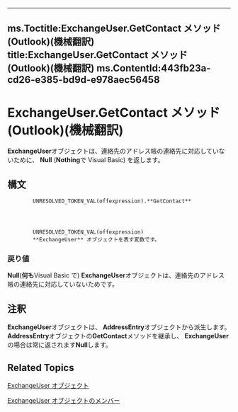 

---
ms.Toctitle:ExchangeUser.GetContact メソッド (Outlook)(機械翻訳)
title:ExchangeUser.GetContact メソッド (Outlook)(機械翻訳)
ms.ContentId:443fb23a-cd26-e385-bd9d-e978aec56458
---
# ExchangeUser.GetContact メソッド (Outlook)(機械翻訳)




**ExchangeUser**オブジェクトは、連絡先のアドレス帳の連絡先に対応していないために、 **Null** (**Nothing**で Visual Basic) を返します。

## 構文

            UNRESOLVED_TOKEN_VAL(offexpression).**GetContact**




            UNRESOLVED_TOKEN_VAL(offexpression)
            **ExchangeUser** オブジェクトを表す変数です。

### 戻り値
**Null**(**何も**Visual Basic で) **ExchangeUser**オブジェクトは、連絡先のアドレス帳の連絡先に対応していないためです。





## 注釈
**ExchangeUser**オブジェクトは、 **AddressEntry**オブジェクトから派生します。**AddressEntry**オブジェクトの**GetContact**メソッドを継承し、 **ExchangeUser**の場合は常に返されます**Null**します。



## Related Topics

[ExchangeUser オブジェクト](6ec117d1-7fdb-aa36-b567-1242f8238df0.md)

[ExchangeUser オブジェクトのメンバー](b9489e9d-0b8e-1c8d-d5df-8def4b1ee5e8.md)




